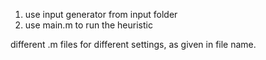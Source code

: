 1) use input generator from input folder
2) use main.m to run the heuristic

different .m files for different settings, as given in file name.